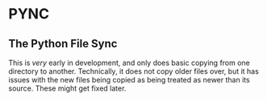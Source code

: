 # PYNC
## The Python File Sync

This is *very* early in development, and only does basic copying from one directory to another. Technically, it does not copy older files over, but it has issues with the new files being copied as being treated as newer than its source. These might get fixed later.
